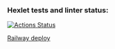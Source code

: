 ### Hexlet tests and linter status:
[![Actions Status](https://github.com/morningjacketup/java-project-72/workflows/hexlet-check/badge.svg)](https://github.com/morningjacketup/java-project-72/actions)

<a href="https://java-project-72-production-929b.up.railway.app">Railway deploy</a>
